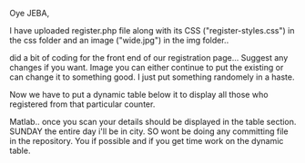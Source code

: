 Oye JEBA,

I have uploaded register.php file along with its CSS ("register-styles.css") in the css folder and an image ("wide.jpg") in the img folder.. 

did a bit of coding for the front end of our registration page... Suggest any changes if you want. Image you can either continue to put the existing or can change it to something good. I just put something randomely in a haste.

Now we have to put a dynamic table below it to display all those who registered from that particular counter.

Matlab.. once you scan your details should be displayed in the table section.
SUNDAY the entire day i'll be in city. SO wont be doing any committing file in the repository. You if possible and if you get time work on the dynamic table. 
